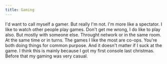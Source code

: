 ```yaml
---
title: Gaming
---
```


I'd want to call myself a gamer. But really I'm not. I'm more like a spectator. I like to watch other people play games. Don't get me wrong, I do like to play also. But mostly with someone else. Throught network or in the same room. At the same time or in turns. The games I like the most are co-ops. You're both doing things for common purpose. And it doesn't matter if I suck at the game. I think this is mainly because I got my first console last christmas. Before that my gaming was very casual.